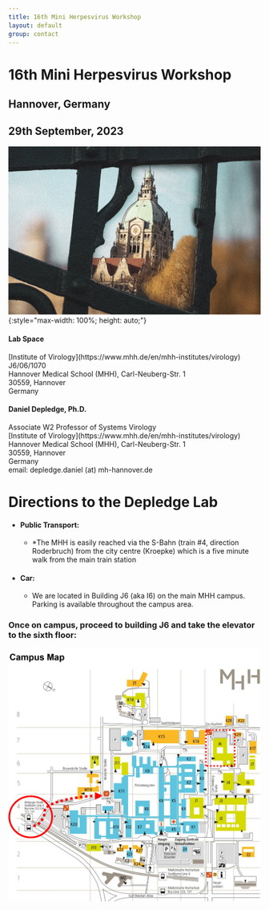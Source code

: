 ```yaml
---
title: 16th Mini Herpesvirus Workshop
layout: default
group: contact
---
```


# 16th Mini Herpesvirus Workshop

## Hannover, Germany
## 29th September, 2023 


![MHW2023](/static/img/logo/mhw2023.jpg){:style="max-width: 100%; height: auto;"}


<div class="row">

<div class="col-md-4">

  <h4>Lab Space</h4>
  [Institute of Virology](https://www.mhh.de/en/mhh-institutes/virology)<br>
  J6/06/1070<br>
  Hannover Medical School (MHH), Carl-Neuberg-Str. 1<br>
  30559, Hannover<br>
  Germany<br>

</div>

<div class="col-md-4">

  <h4>Daniel Depledge, Ph.D.</h4>
  Associate W2 Professor of Systems Virology<br>
  [Institute of Virology](https://www.mhh.de/en/mhh-institutes/virology)<br>
  Hannover Medical School (MHH), Carl-Neuberg-Str. 1<br>
  30559, Hannover<br>
  Germany<br>
  email: depledge.daniel (at) mh-hannover.de<br>

</div>



</div>

# Directions to the Depledge Lab
* #### Public Transport:
  * *The MHH is easily reached via the S-Bahn (train #4, direction Roderbruch) from the city centre (Kroepke) which is a five minute walk from the main train station
* #### Car:
  * We are located in Building J6 (aka I6) on the main MHH campus. Parking is available throughout the campus area.

### Once on campus, proceed to building J6 and take the elevator to the sixth floor:
<img class="img-fluid" src="/static/img/mhh_campus_map.jpg" alt="Map of the MHH">
